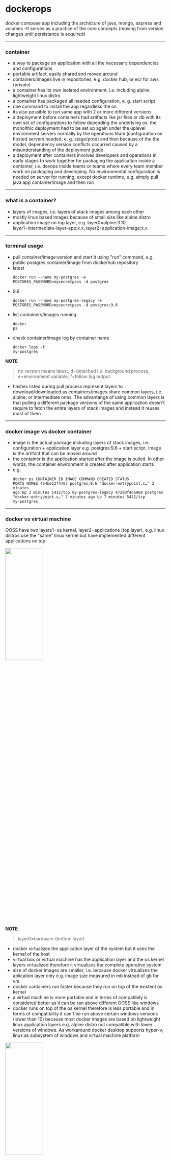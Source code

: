 # dockerops
docker compose app including the archicture of java, mongo, express and volumes -It serves as a practice of the core concepts (moving from version changes until persistance is acquired)


---
### container
- a way to package an application with all the necessary dependencies and configurations
- portable artifact, easily shared and moved around
- containers/images live in repositories, e.g. docker hub, or ecr for aws (private)
- a container has its own isolated environment, i.e. including alpine lightweight linux distro
- a container has packaged all needed configuration, e. g. start script
- one command to install the app regardless the os
- its also possible to run same app with 2 or more different versions
- a deployment before containers had artifacts like jar files or db with its own set of configurations to follow depending the underlying os. the monolthic deployment had to be set up again under the uplevel environment servers normally by the operations team (configuration on hosted servers needed, e. g. stage/prod) and then because of the the model, dependency version conflicts occurred caused by a misunderstanding of the deployment guide
- a deployment after containers involves developers and operations in early stages to work together for packaging the application inside a container, i.e. devops inside teams or teams where every team member work on packaging and developing. No environmental configuration is needed on server for running, except docker runtime, e.g. simply pull java app container/image and then run


---
### what is a container?
- layers of images, i.e. layers of stack images among each other
- mostly linux based images because of small size like alpine distro
- application image on top layer, e.g. layer0=alpine:3.10, layer1=intermediate-layer-app:x.x, layer2=application-image:x.x


---
### terminal usage
- pull container/image:version and start it using "run" command, e.g. public postgres container/image from dockerhub repository   
- latest <pre><code>docker run --name my-postgres -e POSTGRES_PASSWORD=mysecretpass -d postgres</code></pre>
- 9.6 <pre><code>docker run --name my-postgres-legacy -e POSTGRES_PASSWORD=mysecretpass -d postgres:9.6</code></pre>
- list containers/images running <pre><code>docker ps</code></pre>
- check container/image log by container name<pre><code>docker logs -f my-postgres</code></pre>

**NOTE**
> no version means latest, d=detached i.e. background process, e=environment variable, f=follow log output
- hashes listed during pull process represent layers to download/downloaded as containers/images share common layers, i.e. alpine, or intermediate ones. The advantange of using common layers is that pulling a different package versions of the same application doesn't require to fetch the entire layers of stack images and instead it reuses most of them


---
### docker image vs docker container
- image is the actual package including layers of stack images, i.e. configuration + application layer e.g. postgres:9.6 + start script. Image is the artifact that can be moved around
- the container is the application started after the image is pulled. In other words, the container environment is created after application starts
- e.g. <pre><code>docker ps
CONTAINER ID   IMAGE          COMMAND                  CREATED         STATUS         PORTS      NAMES
4e4be23f47d7   postgres:9.6   "docker-entrypoint.s…"   2 minutes ago   Up 2 minutes   5432/tcp   my-postgres-legacy
47290f4da968   postgres       "docker-entrypoint.s…"   7 minutes ago   Up 7 minutes   5432/tcp   my-postgres</code></pre>


---
### docker vs virtual machine  
OOSS have two layers1=os kernel, layer2=applications (top layer), e.g. linux distros use the "same" linux kernel but have implemented different applications on top

<img src="https://github.com/paguerre3/dockerops/blob/main/os-layers.PNG" width="48%" height="30%">

**NOTE**
> layer0=hardware (bottom layer)
- docker virtualizes the application layer of the system but it uses the kernel of the host
- virtual box or virtual machine has the application layer and the os kernel layers virtualized therefore it virtualizes the complete operative system
- size of docker images are smaller, i.e. because docker virtualizes the aplication layer only e.g. image size measured in mb instead of gb for vm
- docker containers run faster because they run on top of the existent os kernel
- a virtual machine is more portable and in terms of compatibily is considered better as it can be ran above different OOSS like windows
- docker runs on top of the os kernel therefore is less portable and in terms of compatibility it can't be run above certain windows versions (lower than 10) because most docker images are based on lightweight linux application layers e.g. alpine distro not compatible with lower versions of windows. As workaround docker desktop supports hyper-v, linux as subsystem of windows and virtual machine platform
<img src="https://github.com/paguerre3/dockerops/blob/main/docker-vs-vm.PNG" width="48%" height="30%">

**NOTE**
> virtualization must be enabled in windows bios, if not, enter bios and enable it
> after login, go to admin tasks -> performance and check that virtualizations is enabled


---
### differences between image and container
- container is the running environment of the image
- application image e.g. postgres:9.6, mongo:x, ... and a container includes application image + environment configurations + file system
- a container has a "port binded" to talk to the application running inside the container e.g. port:5000
- the file system of the container is virtual i.e. not equals to the file system of the host machine
- a container has its own abstraction of the os
- images to download have versions or tags (version-tag), dockerhub has only images


---
### main docker commands
- pull image:version/-tag <pre><code>docker pull redis</code></pre>
- check images downloaded  <pre><code>docker images
REPOSITORY    TAG       IMAGE ID       CREATED         SIZE
postgres      9.6       7a313171f464   11 days ago     200MB
postgres      latest    4ea2949e4cb8   11 days ago     314MB
redis         latest    621ceef7494a   2 weeks ago     104MB</code></pre>
- for creating the container of the image in detached mode<pre><code>docker run --name my-redis -d redis</code></pre>
- check container/image log file by container name<pre><code>docker logs -f my-redis</code></pre>
- list running containers <pre><code>docker ps
CONTAINER ID   IMAGE          COMMAND                  CREATED         STATUS         PORTS      NAMES
cc97044ccf55   redis          "docker-entrypoint.s…"   2 minutes ago   Up 2 minutes   6379/tcp   my-redis
4e4be23f47d7   postgres:9.6   "docker-entrypoint.s…"   15 hours ago    Up 15 hours    5432/tcp   my-postgres-legacy
47290f4da968   postgres       "docker-entrypoint.s…"   15 hours ago    Up 15 hours    5432/tcp   my-postgres</code></pre>
- stop container ID<pre><code>docker stop cc97044ccf55</code></pre>
- start container ID<pre><code>docker start cc97044ccf55</code></pre>
- list running and stopped containers <pre><code>docker ps -a
CONTAINER ID   IMAGE          COMMAND                  CREATED          STATUS                    PORTS      NAMES
cc97044ccf55   redis          "docker-entrypoint.s…"   15 minutes ago   Up 4 minutes              6379/tcp   my-redis
5f49dac6a060   hello-world    "/hello"                 13 hours ago     Exited (0) 13 hours ago              epic_satoshi
bcda7a78d2a3   hello-world    "/hello"                 13 hours ago     Exited (0) 13 hours ago              my-hello-w
4e4be23f47d7   postgres:9.6   "docker-entrypoint.s…"   15 hours ago     Up 15 hours               5432/tcp   my-postgres-legacy
47290f4da968   postgres       "docker-entrypoint.s…"   15 hours ago     Up 15 hours               5432/tcp   my-postgres</code></pre>

**NOTE**
> docker run command pulls image and starts container


---
### container port vs host port
- multipe containers can run on the host machine without port conflicts e.g.: including same appication w/different versions
- host laptop/pc has certain ports availabe
- a container port can be "binded" to host port
- e.g. <pre><code>
host:5000 binded to container#1:5000, i.e. host port 5000 redirects traffic to port 5000 of container#1
host:3000 binded to container#2:3000, i.e. host port 3000 redirects traffic to port 3000 of container#2
host:3001 binded to container#3:3000, i.e. host port 3001 redirects traffic to port 3000 of container#3
</code></pre>

**NOTE**
> the laptop/pc with docker runtime is considered the host of the containers. In other words, containers run on the host laptop/pc
- conflict exists when using the same host port
- containers ports can be the same as long as they are "binded" to different host ports, e.g. container#1:3000 and container#2:3000 are accessed from different host ports, i.e. host:3000 and host:3001
- once the container port is "binded" to a host port it can be accessed from the host machine using the host port, e.g. some-app://localhost:3001 for accessing container#3:3000
- bind command is: run -p{host port}:{continer port} image-version/-tag. If a container exists with the same name it must be stopped in first place before executing run command 
- e.g.<pre><code>docker run -p6000:6379 --name my-redis-legacy -d redis:6.0-alpine</code></pre>
- e.g. 2<pre><code>docker run -p6001:6379 --name my-redis -d redis</code></pre>
- check port bindings<pre>docker ps
CONTAINER ID   IMAGE              COMMAND                  CREATED         STATUS         PORTS                    NAMES
03075a242df3   redis              "docker-entrypoint.s…"   9 seconds ago   Up 7 seconds   0.0.0.0:6001->6379/tcp   my-redis
8428a3012bda   redis:6.0-alpine   "docker-entrypoint.s…"   3 minutes ago   Up 3 minutes   0.0.0.0:6000->6379/tcp   my-redis-legacy<code></code></pre>


---
### debugging a container
- check container logs by container ID<pre><code>docker logs 03075a242df3</code></pre>
- check container logs by name<pre><code>docker logs my-redis-legacy</code></pre>
- get inside the terminal of the running container by container ID<pre><code>docker exec -it 03075a242df3 /bin/bash
root@03075a242df3:/data#</code></pre>

**NOTE**
> it=interative terminal, and at the end of the exec command use /bin/bash. Finally cursor changes to root user into the data directory of the container. Once inside the container, terminal command <code>pwd</code> returns the current directory, <code>env</code> lists environment variables, etc as its the application layer of the os virtualized, but please notice that it's a lightweight linux distro so curl isn't installed


---
### workflow with docker simplified
- 0 pull mongodb image from dockerhub and start container to communicate with custom java service <pre><code>docker run -p6003:27017 --name mongodb -e MONGO_INITDB_ROOT_USERNAME=root -e MONGO_INITDB_ROOT_PASSWORD=pass -d mongo</code></pre>
- 1 commit code to git
- 2 CI builds java service and creates docker image of custom java application
- 3 CI pushes the docker image created to a private repository
- 4 development server pulls both images, mongodb from a public repostory and custom java application from the private repository
- 5 development server starts both containers for testing them

**NOTE**
> custom java service is built using spring-boot/gradle and located under dockeropsvc
- for testing step0 in host go to dockeropsvc and build artifact<pre><code>./gradlew bootJar</code></pre>
- then, go to dockeropsvc/build/libs and run artifact:<pre><code>java -Dspring.data.mongodb.uri=mongodb://root:pass@localhost:6003/employeedb?authSource=admin -jar dockeropsvc-0.0.1-SNAPSHOT.jar</code></pre>
- test step0 in host with curl <pre><code>curl -X POST "localhost:8080/dockeropsvc/v1/employees" -H  "accept: application/json" -H  "Content-Type: application/json" -d '{"email": "pablo@gmail.com","name": "pablo"}'
curl -X POST "localhost:8080/dockeropsvc/v1/employees" -H  "accept: application/json" -H  "Content-Type: application/json" -d '{"email": "camila@gmail.com","name": "camila"}'
curl -X GET "localhost:8080/dockeropsvc/v1/employees" -H  "accept: application/json"
curl -X GET "localhost:8080/dockeropsvc/v1/employees/1" -H  "accept: application/json"
curl -X DELETE "localhost:8080/dockeropsvc/v1/employees/1" -H  "accept: application/json"</code></pre>


---
### docker network
- docker creates its own isolated docker network where the containers are running in
- when two containers are deployed under the same docker network then both containers can communicate with each other using their "container names" i.e. without localhost:port, e.g. mongodb with mongoexpress if the two containers are running using these names
- once the custom java service is packaged as an image and then run it as a container it can communicate with mongodb using its container name instead localhost:port of the host because of the common docker network
- finally, the browser will access java custom service container with a host port binded to the container of the custom appication
- docker already provides some networks that can be listed<pre><code>docker network ls
NETWORK ID     NAME      DRIVER    SCOPE
03c58a712462   bridge    bridge    local
3cbc36b487dc   host      host      local
fd94f8491208   none      null      local</code></pre>
- for creating a network that allows communication by containers names, e.g. between mongodb and mongoexpress<pre><code>docker network create mongo-network</code></pre>
- during run command we need to provide network names to the containers<pre><code>docker run -p 6003:27017 --name mongodb -e MONGO_INITDB_ROOT_USERNAME=root -e MONGO_INITDB_ROOT_PASSWORD=pass --net mongo-network -d mongo
docker run -p 8081:8081 --name mongoexpress -e ME_CONFIG_MONGODB_ADMINUSERNAME=root -e ME_CONFIG_MONGODB_ADMINPASSWORD=pass -e ME_CONFIG_MONGODB_SERVER=mongodb --net mongo-network -d mongo-express</code></pre>

**NOTE**
> MONGODB_SERVER=mongodb i.e. container name of mongo as its using the same docker network

- to see latest log entries by container ID<pre><code>docker logs 447a624a3952 | tail</code></pre>
- to stream log entries by container ID<pre><code>docker logs 447a624a3952 -f</code></pre>


---
### docker compose
- tool for running multiple containers simpler than using commands. In other words, its a structured way for running multiple containers instead of using docker commands, easier to mantain/edit
- e.g. [mongo docker compose yml](https://github.com/paguerre3/dockerops/blob/main/mongo.yml)

**NOTE**
> Docker Compose takes care of creating a docker network automatically! i.e. there is no need of creating a common network manually. Docker compose file example doesn't contain one. Docker Compose is already installed with Docker
- run command is: docker-compose -f {file-name} up, e.g.<pre><code>docker-compose -f mongo.yml up
Creating network "dockerops_default" with the default driver
Creating dockerops_mongodb_1      ... done
Creating dockerops_mongoexpress_1 ... done
... logs of all containers are mixed in the output</code></pre>

**NOTE**
> for docker-compose f=file instead of follow, up=for starting all containers inside yml. The action is specified at the end of the docker-compose command, e.g. up/down of all containers inside yml. Down stops and removes containers and network
- e.g. background mode<pre><code></code>docker-compose -f mongo.yml up -d</pre>
- docker-compose removal<pre><code>docker-compose -f mongo.yml down
Stopping dockerops_mongoexpress_1 ... done
Stopping dockerops_mongodb_1      ... done
Removing dockerops_mongoexpress_1 ... done
Removing dockerops_mongodb_1      ... done
Removing network dockerops_default</code></pre>


---
### dockerfile
- to deploy the custom application is required to package it into a docker container. Built artifact is copied into the container including configurations, e.g. .jar, .war, bundle.js, etc
- dockerfile is used to build an image of the custom application/service
- this is actually step3 of the workflow where the CI builds java service and creates docker image of custom java application
- dockerfile is the "blueprint" for building images
- <code>FROM</code>normally a new image is based on another, its always recommended to start from a base image in order to avoid starting from scratch or an alpine distro where only basic stuff is pre-installed, e.g. usually the dockerfile of a js application starts with <code>FROM node:version/-tag</code> so there is no need to install nodejs as its already installed in the base layer/image
- <code>ENV</code>environment variables can be added in docker file but its recommended to not set them inside the blueprint as changes on configurations will require to rebuild the image
- <code>RUN</code>commands added into dockerfile apply to the container and not on the host, e.g. <code>RUN mkdir -p /home/app</code> 
- <code>COPY</code>command can take things from the host and copy them to the container, e.g. <code>COPY . /home/app</code> 
- <code>CMD</code>executes an entry point linux command, e.g. <code>CMD ["node", "server.js"]</code>means start the js application with: <code>node server.js</code>
- the difference beteween <code>RUN</code> and <code>CMD</code> is that <code>RUN</code> can be used multiple times and <code>CMD</code> is the default entry point for running the application inside the container, i.e. <code>CMD</code> marks the dockerfile entry point for starting the application inside the container
- e.g. of image layers in case of a custom js application: layer0=alpine:3.10, layer1=node:13-alpine<code>FROM alpine:3.10</code>, layer2=custom-js-app:1.0<code>FROM node:13-alpine</code>

**NOTE**
> built artifact is the pre-requisite, i.e. <code>./gradlew bootJar</code> already done. The mentioned step is normally done by the CI when building the custom java application using gradle wrapper therefore the next step of the pipeline will be building the image based on the dockerfile taking into account that the artifact was built successfully
- e.g. [Dockerfile of custom java application/service](https://github.com/paguerre3/dockerops/blob/main/Dockerfile)
- command for building an image is <code>build -t {app-name:version/-tag} {location of Dockerfile}</code>, e.g. Dockerfile in current directoy:<pre><code>docker build -t dockeropsvc:1.0 .</code></pre> 
- check images created or pulled:<pre><code>docker images
REPOSITORY      TAG          IMAGE ID       CREATED         SIZE
dockeropsvc     1.0          14fd715fc174   4 minutes ago   173MB
redis           6.0-alpine   18e4b21eb324   2 days ago      31.3MB
postgres        9.6          7a313171f464   13 days ago     200MB
postgres        latest       4ea2949e4cb8   13 days ago     314MB
mongo           latest       ca8e14b1fda6   13 days ago     493MB
redis           latest       621ceef7494a   3 weeks ago     104MB
mongo-express   latest       05bf9d904cd0   4 weeks ago     129MB
hello-world     latest       bf756fb1ae65   13 months ago   13.3kB</code></pre> 

**NOTE**
> application code including Dockerfile is commited to git, then CI makes the artifact, builds the docker image, and finally it pushes the image to a docker repository that can be public or private, e.g. published into docker.io or ecr for aws. The mentioned explanation is actually the summary of steps 1, 2 and 3 of the workflow.
- if needed, container removal command is <code>docker rm {container ID}</code>
- image removal command is <code>docker rmi {image ID}</code>
- test locally before publishing artifact:<pre><code>docker run -p 8080:8080 --name dockeropsvc -e JAVA_OPTS="-Dspring.data.mongodb.uri=mongodb://root:pass@mongodb/employeedb?authSource=admin" --net dockerops_default -d dockeropsvc:1.0</code></pre>
- check logs<pre><code>docker logs {container ID}</code></pre>
- enter container terminal<pre><code>docker exec -it {container ID} sh</code></pre>
- once inside the terminal, check environment passed is right<pre><code>env
LANGUAGE=en_US:en
HOSTNAME=22be26528487
SHLVL=1
HOME=/root
JAVA_VERSION=jdk-11.0.10+9
TERM=xterm
PATH=/opt/java/openjdk/bin:/usr/local/sbin:/usr/local/bin:/usr/sbin:/usr/bin:/sbin:/bin
JAVA_OPTS=-Dspring.data.mongodb.uri=mongodb://root:pass@mongodb/employeedb?authSource=admin
LANG=en_US.UTF-8
LC_ALL=en_US.UTF-8
JAVA_HOME=/opt/java/openjdk
PWD=/usr/app</code></pre>


---
### private docker registry
- docker private repository, i.e. amazon ecr=elastic container registry
- registry options
- build and tag an image
- docker login
- docker logout

**NOTE**
> existent amazon account is the pre-requisite
- go to the browser, login into aws and search for ecr service
- click on get started to create a repository
- select "private" repository visibility
- under repository name write the name of the application, e.g. dockeropsvc
- leave other values as default and click "create repository" 

**NOTE**
> amazon creates one repository per image! so naming the repository as the application name is the best option  
- full repository location e.g. 385021697482.dkr.ecr.sa-east-1.amazonaws.com/dockeropsvc

**NOTE**
> image naming in docker registry=registryDomain/imageName:tag (tag=version/-tag).
> the domain of public repositories from dockerhub starts with docker.io/library therefore when official images are pulled there is no need of specifying the initial address as, by default, docker adds the prefix address, e.g. docker.io/library/mongo:latest. For a private registry, as aws ecr, the registryDomain prefix must be added when pulling the image    
- once the repository is created, click on "repository name", e.g. dockeropsvc
- inside the repository, empty data is shown as its the 1st time. Actually, the versions/-tags of the same image are stored and can be seen clicking on the respository name link. In other words, different version/-tags of the same image are stored in a respository per application
- check "push commands" to see the commands for publishing the local image of the custom application into the private repository of amazon

**NOTE**
> push commands differ between linux and windows. Aws Cli/linux or Aws Tools for power-shell/windows need to be installed and Credentials for login are the pre-requisites
- [Aws Cli](https://docs.aws.amazon.com/AmazonECR/latest/userguide/getting-started-cli.html)
- [Aws tools for power-shell](https://aws.amazon.com/es/powershell/)
- 1 retrieve an authentication token and authenticate docker client to your registry, i.e. using the login command according to the os. Check "push commands" ref according to os type. If everything goes right, a "Login Succeeded" message is displayed
- 2 build docker image, as it was already done previously, there is no need of doing it again<pre><code>docker build -t dockeropsvc:1.0 .</code></pre>
- 3 after build completes, tag image so it can be pushed into the aws repository created. It will copy/rename the image/tag in order to be compliant with aws private repository, e.g. <pre><code>docker tag dockeropsvc:1.0 385021697482.dkr.ecr.sa-east-1.amazonaws.com/dockeropsvc:1.0</code></pre>
- 3.1 check images after tag rename<pre><code>docker images
REPOSITORY                                                 TAG          IMAGE ID       CREATED         SIZE
385021697482.dkr.ecr.sa-east-1.amazonaws.com/dockeropsvc   1.0          453516db9816   5 hours ago     173MB
dockeropsvc                                                1.0          453516db9816   5 hours ago     173MB
redis                                                      6.0-alpine   18e4b21eb324   2 days ago      31.3MB
postgres                                                   9.6          7a313171f464   2 weeks ago     200MB
postgres                                                   latest       4ea2949e4cb8   2 weeks ago     314MB
mongo                                                      latest       ca8e14b1fda6   2 weeks ago     493MB
redis                                                      latest       621ceef7494a   3 weeks ago     104MB
mongo-express                                              latest       05bf9d904cd0   4 weeks ago     129MB
hello-world                                                latest       bf756fb1ae65   13 months ago   13.3kB</code></code>
- 4 run the command to push the image to the newly created aws repository<pre><code>docker push 385021697482.dkr.ecr.sa-east-1.amazonaws.com/dockeropsvc:1.0</code></pre>

**NOTE**
> the push command publishes the image, i.e. layer by layer. Once done, the image tag will be displayed in aws<code>ecr > repositories > dockeropsvc > images</code>


---
### deploying the application
- custom java/service image from private repository, i.e. aws ecr
- dependency images as mongo/mongo-express from public registry, i.e. dockerhub
- deploy multiple containers
- deployment server
- e.g. [complete docker compose file yml](https://github.com/paguerre3/dockerops/blob/main/complete.yml)

**NOTE**
> user must be logged into aws for pulling the private image as pre-requisite, i.e. step1 of the push command section can be reused.
> The complete docker compose file represents the deploy of multiple containers, i.e. including private and public repositories. 
> Please ensure to purge pre-existent containers in order to avoid possible conficts with the reuse of common host ports
- run docker compose command for pulling/starting all deployments<pre><code>docker-compose -f complete.yml up -d
Starting mongoexpress     ... done
Starting dockeropsvc_priv ... done
Starting mongodb          ... done</code></pre>

**NOTE**
> this section maps to steps 4 and 5 of the workflow


---
### docker volumes
- docker volumes are used for data persistence, e.g. data bases or other stateful applications
- as mentioned, a container runs under a host that has docker runtime. The container has its own virtualized file system so the data is gone when restarting or removing the container if there is no volume mounted from host
- the way a Docker Volume works is that a Folder in physical host file system is mounted into the virtual file system of Docker, e.g. host-file-system(physical)=/home/mount/data is attached to container-file-system(virtual)=/var/lib/postgresql/data. When the container writes its data into the virtual file system it gets replicated into the physical host file system        
- 3 volume types: 1. host=you decide where on the host file system the reference is made, e.g. <code>docker run -v /home/mount/data:/var/lib/postgresql/data</code>. 2. anonymous=no host file system reference is specified so Docker takes care of this, i.e. for each container a folder is auto-generated in host and then mounted, e.g. <code>docker run -v /var/lib/postgresql/data</code> is referenced by Docker to /var/lib/docker/volumes/random-hash/_data in the host. 3. named-volume=its an improvement of the previous type where you can reference the volume by a name, e.g.  <code>docker run -v name:/var/lib/postgresql/data</code>. Named voumes are normally used in production as they are simpler to manage, e.g. the same host location reference&data can be shared by "name" among different containers if set under a common section of the docker compose file as the example bellow
- e.g. [complete docker compose file yml with docker volume type named](https://github.com/paguerre3/dockerops/blob/main/complete-v.yml)

**NOTE**
> virtual file system path differs from each data base, e.g. mongo=/data/db, mysql=/var/lib/mysql, postgres=/var/lib/postgresql/data
- run compose with up/down to restart several times and see that data was persisted in host file system<code>docker-compose -f complete-v.yml up -d</code>/<code>docker-compose -f complete-v.yml down</code> and up again. Check mongoexpress or custom java application/service after docker-compose restarts 

**NOTE**
> volumes managed by docker are stored in different paths depending on the os, e.g. linux=/var/lib/docker/volumes. In windows and mac, the address for Docker managed volumes can be confusing as you can't access C:\ProgramData\docker\volumes or /var/lib/docker/volumes directly because of virtualization
- Each volume has its own hash/_data in case of anonymous or in case of a named volume e.g.<pre><code>docker volume inspect dockerops_mongodata
[
&nbsp;{
&nbsp;&nbsp;"CreatedAt": "2021-02-05T01:41:01Z",
&nbsp;&nbsp;"Driver": "local",
&nbsp;&nbsp;"Labels": {
&nbsp;&nbsp;&nbsp;"com.docker.compose.project": "dockerops",
&nbsp;&nbsp;&nbsp;"com.docker.compose.version": "1.27.4",
&nbsp;&nbsp;&nbsp;"com.docker.compose.volume": "mongodata"
&nbsp;&nbsp;},
&nbsp;&nbsp;"Mountpoint": "/var/lib/docker/volumes/dockerops_mongodata/_data",
&nbsp;&nbsp;"Name": "dockerops_mongodata",
&nbsp;&nbsp;"Options": null,
&nbsp;&nbsp;"Scope": "local"
&nbsp;}
]</code></pre>